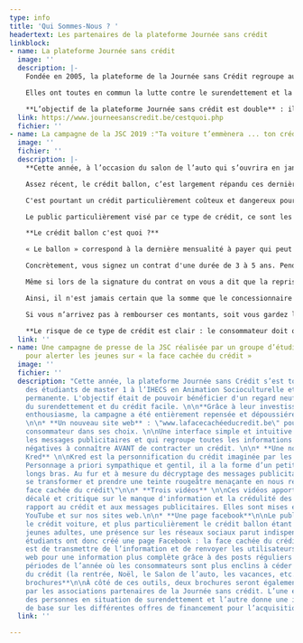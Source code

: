 ```yaml
---
type: info
title: 'Qui Sommes-Nous ? '
headertext: Les partenaires de la plateforme Journée sans crédit
linkblock:
- name: La plateforme Journée sans crédit
  image: ''
  description: |-
    Fondée en 2005, la plateforme de la Journée sans Crédit regroupe aujourd'hui **une trentaine d’organisations issues du Nord et du Sud du pays**.

    Elles ont toutes en commun la lutte contre le surendettement et la pauvreté, notamment via l’éducation permanente.

    **L’objectif de la plateforme Journée sans crédit est double** : il s’agit d’une part de **sensibiliser le public aux risques liés au crédit facile** et d’autre part de **formuler des recommandations destinées aux pouvoirs politiques afin d’améliorer la protection des consommateurs, et de lutter plus efficacement contre le surendettement**.
  link: https://www.journeesanscredit.be/cestquoi.php
  fichier: ''
- name: La campagne de la JSC 2019 :"Ta voiture t’emmènera ... ton crédit te suivra"
  image: ''
  fichier: ''
  description: |-
    **Cette année, à l’occasion du salon de l’auto qui s’ouvrira en janvier prochain, la plateforme journée sans crédit s’est penchée sur les offres de crédit présentes sur le marché de l’automobile et plus particulièrement sur le crédit ballon.**

    Assez récent, le crédit ballon, c’est largement répandu ces dernières années. Il est proposé par l'ensemble du secteur financier et particulièrement par les concessionnaires.

    C'est pourtant un crédit particulièrement coûteux et dangereux pour le consommateur.

    Le public particulièrement visé par ce type de crédit, ce sont les jeunes et, de manière générale, les consommateurs les moins nantis qui sont attirés par les mensualités très faibles qui leur sont proposées sans être alertés correctement sur les risques à long terme.

    **Le crédit ballon c'est quoi ?**

    « Le ballon » correspond à la dernière mensualité à payer qui peut atteindre des sommets

    Concrètement, vous signez un contrat d'une durée de 3 à 5 ans. Pendant toute la durée du crédit, vous payerez des mensualités faibles qui peuvent paraitre très alléchantes, mais attention aux très mauvaises surprises en fin de contrat. Il faudra, en effet, rembourser la dernière mensualité appelée "le ballon" qui peut aller en pratique jusqu’à 50% de la valeur du bien financé !

    Même si lors de la signature du contrat on vous a dit que la reprise du véhicule pourra permettre de rembourser cette dernière mensualité, dans la réalité c’est un peu plus compliqué… La reprise du véhicule n’est pas sans conditions, certains contrats prévoient un kilométrage très faible et si vous le dépassez, vous serez facturé pour tous les kilomètres supplémentaires. De même, si vous n’avez pas « assez bien » entretenu votre véhicule, vous devrez payer les frais de réparations.

    Ainsi, il n'est jamais certain que la somme que le concessionnaire vous proposera pour la reprise du véhicule vous permettra de rembourser le ballon ainsi que les frais.

    Si vous n’arrivez pas à rembourser ces montants, soit vous gardez la voiture, mais vous devrez contracter un nouveau crédit pour rembourser le solde restant dû du crédit et les frais (à des conditions financières que vous ne maitrisez pas). Soit vous rendez la voiture, mais vous devrez vous tourner vers le même concessionnaire pour racheter une nouvelle voiture avec un nouveau crédit ballon à la clef (pour la voiture et le remboursement du solde qui resterait impayé après le calcul de la valeur de reprise).

    **Le risque de ce type de crédit est clair : le consommateur doit quasi inévitablement réemprunter pour pouvoir solder le crédit et/ou racheter une nouvelle voiture avec un nouveau crédit ballon auprès du même concessionnaire et ainsi de suite…**
  link: ''
- name: Une campagne de presse de la JSC réalisée par un groupe d’étudiants de l’HIECS
    pour alerter les jeunes sur « la face cachée du crédit »
  image: ''
  fichier: ''
  description: "Cette année, la plateforme Journée sans Crédit s’est tournée vers
    des étudiants de master 1 à l’IHECS en Animation Socioculturelle et Éducation
    permanente. L'objectif était de pouvoir bénéficier d'un regard neuf sur la thématique
    du surendettement et du crédit facile. \n\n**Grâce à leur investissement et leur
    enthousiasme, la campagne a été entièrement repensée et dépoussiérée avec :**
    \n\n* **Un nouveau site web** : \"www.lafacecachéeducredit.be\" pour guider le
    consommateur dans ses choix. \n\nUne interface simple et intuitive qui déconstruit
    les messages publicitaires et qui regroupe toutes les informations positives ET
    négatives à connaître AVANT de contracter un crédit. \n\n* **Une nouvelle mascotte
    Kred** \n\nKred est la personnification du crédit imaginée par les étudiants.
    Personnage a priori sympathique et gentil, il a la forme d’un petit boulet aux
    longs bras. Au fur et à mesure du décryptage des messages publicitaires, il va
    se transformer et prendre une teinte rougeâtre menaçante en nous révélant \"la
    face cachée du crédit\"\n\n* **Trois vidéos** \n\nCes vidéos apportent un regard
    décalé et critique sur le manque d'information et la crédulité des jeunes par
    rapport au crédit et aux messages publicitaires. Elles sont mises en ligne sur
    YouTube et sur nos sites web.\n\n* **Une page facebook**\n\nLe public visé par
    le crédit voiture, et plus particulièrement le crédit ballon étant un public de
    jeunes adultes, une présence sur les réseaux sociaux parut indispensable. Les
    étudiants ont donc créé une page Facebook : la face cachée du crédit. \n\nL'objectif
    est de transmettre de l’information et de renvoyer les utilisateurs vers le site
    web pour une information plus complète grâce à des posts réguliers ciblant certaines
    périodes de l’année où les consommateurs sont plus enclins à céder à la tentation
    du crédit (la rentrée, Noël, le Salon de l’auto, les vacances, etc.). \n\n* **Deux
    brochures**\n\nÀ côté de ces outils, deux brochures seront également diffusées
    par les associations partenaires de la Journée sans crédit. L’une est à destination
    des personnes en situation de surendettement et l’autre donne une information
    de base sur les différentes offres de financement pour l’acquisition d’une voiture."
  link: ''

---
```

